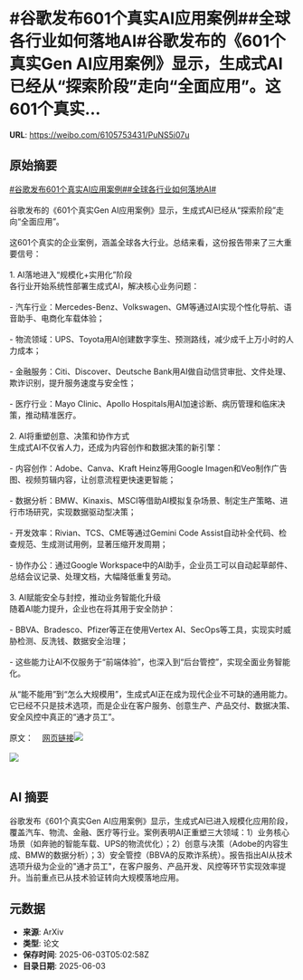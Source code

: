 # #谷歌发布601个真实AI应用案例##全球各行业如何落地AI#谷歌发布的《601个真实Gen AI应用案例》显示，生成式AI已经从“探索阶段”走向“全面应用”。这601个真实...

**URL**: https://weibo.com/6105753431/PuNS5i07u

## 原始摘要

<a href="https://m.weibo.cn/search?containerid=231522type%3D1%26t%3D10%26q%3D%23%E8%B0%B7%E6%AD%8C%E5%8F%91%E5%B8%83601%E4%B8%AA%E7%9C%9F%E5%AE%9EAI%E5%BA%94%E7%94%A8%E6%A1%88%E4%BE%8B%23&amp;extparam=%23%E8%B0%B7%E6%AD%8C%E5%8F%91%E5%B8%83601%E4%B8%AA%E7%9C%9F%E5%AE%9EAI%E5%BA%94%E7%94%A8%E6%A1%88%E4%BE%8B%23" data-hide=""><span class="surl-text">#谷歌发布601个真实AI应用案例#</span></a><a href="https://m.weibo.cn/search?containerid=231522type%3D1%26t%3D10%26q%3D%23%E5%85%A8%E7%90%83%E5%90%84%E8%A1%8C%E4%B8%9A%E5%A6%82%E4%BD%95%E8%90%BD%E5%9C%B0AI%23&amp;extparam=%23%E5%85%A8%E7%90%83%E5%90%84%E8%A1%8C%E4%B8%9A%E5%A6%82%E4%BD%95%E8%90%BD%E5%9C%B0AI%23" data-hide=""><span class="surl-text">#全球各行业如何落地AI#</span></a><br><br>谷歌发布的《601个真实Gen AI应用案例》显示，生成式AI已经从“探索阶段”走向“全面应用”。<br><br>这601个真实的企业案例，涵盖全球各大行业。总结来看，这份报告带来了三大重要信号：<br><br>1. AI落地进入“规模化+实用化”阶段  <br>各行业开始系统性部署生成式AI，解决核心业务问题：<br><br>- 汽车行业：Mercedes-Benz、Volkswagen、GM等通过AI实现个性化导航、语音助手、电商化车载体验；<br><br>- 物流领域：UPS、Toyota用AI创建数字孪生、预测路线，减少成千上万小时的人力成本；<br><br>- 金融服务：Citi、Discover、Deutsche Bank用AI做自动信贷审批、文件处理、欺诈识别，提升服务速度与安全性；<br><br>- 医疗行业：Mayo Clinic、Apollo Hospitals用AI加速诊断、病历管理和临床决策，推动精准医疗。<br><br>2. AI将重塑创意、决策和协作方式  <br>生成式AI不仅省人力，还成为内容创作和数据决策的新引擎：<br><br>- 内容创作：Adobe、Canva、Kraft Heinz等用Google Imagen和Veo制作广告图、视频剪辑内容，让创意流程更快速更智能；<br><br>- 数据分析：BMW、Kinaxis、MSCI等借助AI模拟复杂场景、制定生产策略、进行市场研究，实现数据驱动型决策；<br><br>- 开发效率：Rivian、TCS、CME等通过Gemini Code Assist自动补全代码、检查规范、生成测试用例，显著压缩开发周期；<br><br>- 协作办公：通过Google Workspace中的AI助手，企业员工可以自动起草邮件、总结会议记录、处理文档，大幅降低重复劳动。<br><br>3. AI赋能安全与封控，推动业务智能化升级  <br>随着AI能力提升，企业也在将其用于安全防护：<br><br>- BBVA、Bradesco、Pfizer等正在使用Vertex AI、SecOps等工具，实现实时威胁检测、反洗钱、数据安全治理；<br><br>- 这些能力让AI不仅服务于“前端体验”，也深入到“后台管控”，实现全面业务智能化。<br><br>从“能不能用”到“怎么大规模用”，生成式AI正在成为现代企业不可缺的通用能力。它已经不只是技术选项，而是企业在客户服务、创意生产、产品交付、数据决策、安全风控中真正的“通才员工”。<br><br>原文：<a href="https://weibo.cn/sinaurl?u=https%3A%2F%2Fcloud.google.com%2Ftransform%2F101-real-world-generative-ai-use-cases-from-industry-leaders" data-hide=""><span class="url-icon"><img style="width: 1rem;height: 1rem" src="https://h5.sinaimg.cn/upload/2015/09/25/3/timeline_card_small_web_default.png" referrerpolicy="no-referrer"></span><span class="surl-text">网页链接</span></a><img style="" src="https://tvax2.sinaimg.cn/large/006Fd7o3gy1i21zp7bsxpj30zk0hi444.jpg" referrerpolicy="no-referrer"><br><br><img style="" src="https://tvax3.sinaimg.cn/large/006Fd7o3gy1i21zp8w5juj30ro17q175.jpg" referrerpolicy="no-referrer"><br><br>

## AI 摘要

谷歌发布《601个真实Gen AI应用案例》显示，生成式AI已进入规模化应用阶段，覆盖汽车、物流、金融、医疗等行业。案例表明AI正重塑三大领域：1）业务核心场景（如奔驰的智能车载、UPS的物流优化）；2）创意与决策（Adobe的内容生成、BMW的数据分析）；3）安全管控（BBVA的反欺诈系统）。报告指出AI从技术选项升级为企业的"通才员工"，在客户服务、产品开发、风控等环节实现效率提升。当前重点已从技术验证转向大规模落地应用。

## 元数据

- **来源**: ArXiv
- **类型**: 论文
- **保存时间**: 2025-06-03T05:02:58Z
- **目录日期**: 2025-06-03
